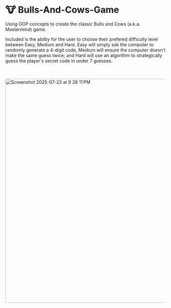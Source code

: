 # :cow: Bulls-And-Cows-Game
Using OOP concepts to create the classic Bulls and Cows (a.k.a. Mastermind) game. 

Included is the ability for the user to choose their prefered difficulty level between Easy, Medium and Hard. Easy will simply ask the computer to randomly generate a 4-digit code, Medium will ensure the computer doesn't make the same guess twice; and Hard will use an algorithm to strategically guess the player's secret code in under 7 guesses. 

<br>
<br>

<img width="953" height="705" alt="Screenshot 2025-07-23 at 9 28 11 PM" src="https://github.com/user-attachments/assets/c8407ba8-105b-45ff-b844-f105500e2cc5" />
